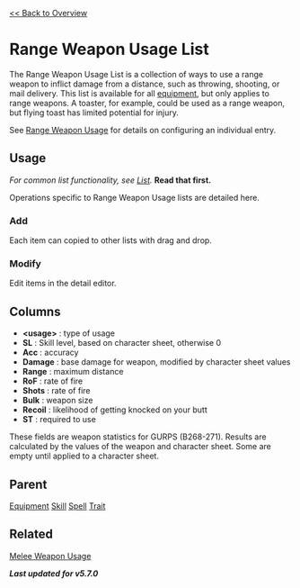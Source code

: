 [<< Back to Overview](./Overview.md "Overview")

# Range Weapon Usage List
The Range Weapon Usage List is a collection of ways to use a range weapon to inflict damage from a distance, such as throwing, shooting, or mail delivery. This list is available for all [equipment](./Equipment.md "Equipment"), but only applies to range weapons. A toaster, for example, could be used as a range weapon, but flying toast has limited potential for injury.

See [Range Weapon Usage](./Range%20Weapon%20Usage.md "Range Weapon Usage") for details on configuring an individual entry.

## Usage
*For common list functionality, see [List](./List.md "List").* **Read that first.**

Operations specific to Range Weapon Usage lists are detailed here.

### Add
Each item can copied to other lists with drag and drop.

### Modify
Edit items in the detail editor.

## Columns
- **\<usage>** : type of usage
- **SL** : Skill level, based on character sheet, otherwise 0
- **Acc** : accuracy
- **Damage** : base damage for weapon, modified by character sheet values
- **Range** : maximum distance
- **RoF** : rate of fire
- **Shots** : rate of fire
- **Bulk** : weapon size
- **Recoil** : likelihood of getting knocked on your butt
- **ST** : required to use

These fields are weapon statistics for GURPS (B268-271). Results are calculated by the values of the weapon and character sheet. Some are empty until applied to a character sheet.

## Parent
[Equipment](./Equipment.md "Equipment")
[Skill](./Skill.md "Skill")
[Spell](./Spell.md "Spell")
[Trait](./Trait.md "Trait")

## Related
[Melee Weapon Usage](./Melee%20Weapon%20Usage.md "Melee Weapon Usage")

***Last updated for v5.7.0***